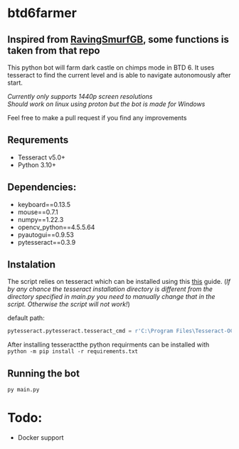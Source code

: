 # btd6farmer
## Inspired from [RavingSmurfGB](https://github.com/RavingSmurfGB/Py_AutoBloons), some functions is taken from that repo


This python bot will farm dark castle on chimps mode in BTD 6. It uses tesseract to find the current level and is able to navigate autonomously after start.

*Currently only supports 1440p screen resolutions*\
*Should work on linux using proton but the bot is made for Windows*

Feel free to make a pull request if you find any improvements
## Requrements
- Tesseract v5.0+
- Python 3.10+

## Dependencies:
- keyboard==0.13.5
- mouse==0.7.1
- numpy==1.22.3
- opencv_python==4.5.5.64
- pyautogui==0.9.53
- pytesseract==0.3.9

## Instalation
The script relies on tesseract which can be installed using this [this](https://github.com/UB-Mannheim/tesseract/wiki) guide. 
(*If by any chance the tesseract installation directory is different from the directory specified in main.py you need to manually change that in the script. Otherwise the script will not work!*)

default path:
```py
pytesseract.pytesseract.tesseract_cmd = r'C:\Program Files\Tesseract-OCR\tesseract.exe'
```

After installing tesseractthe python requirments can be installed with\
`python -m pip install -r requirements.txt`

## Running the bot
`py main.py`



# Todo:
- Docker support
